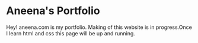 # Aneena's Portfolio

Hey! 
aneena.com is my portfolio.
Making of this website is in progress.Once I learn html and css this page will be up and running.
